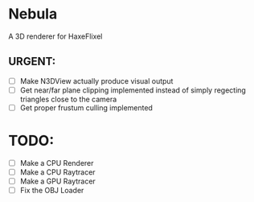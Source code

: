 # Nebula
A 3D renderer for HaxeFlixel

## URGENT:
- [ ] Make N3DView actually produce visual output
- [ ] Get near/far plane clipping implemented instead of simply regecting triangles close to the camera
- [ ] Get proper frustum culling implemented
# TODO:
- [ ] Make a CPU Renderer
- [ ] Make a CPU Raytracer
- [ ] Make a GPU Raytracer
- [ ] Fix the OBJ Loader